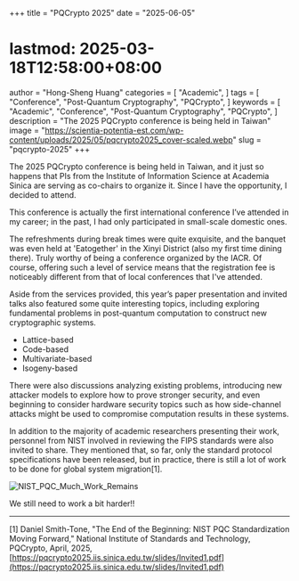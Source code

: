 +++
title = "PQCrypto 2025"
date = "2025-06-05"
# lastmod: 2025-03-18T12:58:00+08:00
author = "Hong-Sheng Huang"
categories = [
  "Academic",
]
tags = [
  "Conference",
  "Post-Quantum Cryptography",
  "PQCrypto",
]
keywords = [
  "Academic",
  "Conference",
  "Post-Quantum Cryptography",
  "PQCrypto",
]
description = "The 2025 PQCrypto conference is being held in Taiwan"
image = "https://scientia-potentia-est.com/wp-content/uploads/2025/05/pqcrypto2025_cover-scaled.webp"
slug = "pqcrypto-2025"
+++

The 2025 PQCrypto conference is being held in Taiwan, and it just so happens that PIs from the Institute of Information Science at Academia Sinica are serving as co-chairs to organize it. Since I have the opportunity, I decided to attend.

This conference is actually the first international conference I’ve attended in my career; in the past, I had only participated in small-scale domestic ones.

The refreshments during break times were quite exquisite, and the banquet was even held at 'Eatogether' in the Xinyi District (also my first time dining there). Truly worthy of being a conference organized by the IACR. Of course, offering such a level of service means that the registration fee is noticeably different from that of local conferences that I've attended.

Aside from the services provided, this year’s paper presentation and invited talks also featured some quite interesting topics, including exploring fundamental problems in post-quantum computation to construct new cryptographic systems.

- Lattice-based
- Code-based
- Multivariate-based
- Isogeny-based

There were also discussions analyzing existing problems, introducing new attacker models to explore how to prove stronger security, and even beginning to consider hardware security topics such as how side-channel attacks might be used to compromise computation results in these systems.

In addition to the majority of academic researchers presenting their work, personnel from NIST involved in reviewing the FIPS standards were also invited to share. They mentioned that, so far, only the standard protocol specifications have been released, but in practice, there is still a lot of work to be done for global system migration[1].


![NIST_PQC_Much_Work_Remains](https://scientia-potentia-est.com/wp-content/uploads/2025/04/NIST_PQC_Much_Work_Remains.webp "[1]")

We still need to work a bit harder!!

---

[1] Daniel Smith-Tone, "The End of the Beginning: NIST PQC Standardization Moving Forward," National Institute of Standards and Technology, PQCrypto, April, 2025, [https://pqcrypto2025.iis.sinica.edu.tw/slides/Invited1.pdf](https://pqcrypto2025.iis.sinica.edu.tw/slides/Invited1.pdf)
